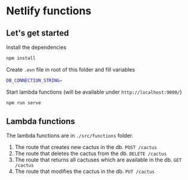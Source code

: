 # Netlify functions

## Let's get started

Install the dependencies

```bash
npm install
```

Create `.evn` file in root of this folder and fill variables

```bash
DB_CONNECTION_STRING=
```

Start lambda functions (will be available under `http://localhost:9000/`)

```bash
npm run serve
```

## Lambda functions

The lambda functions are in `./src/functions` folder.

1. The route that creates new cactus in the db. `POST /cactus`
2. The route that deletes the cactus from the db. `DELETE /cactus`
3. The route that returns all cactuses which are available in the db. `GET /cactus`
4. The route that modifies the cactus in the db. `PUT /cactus`
